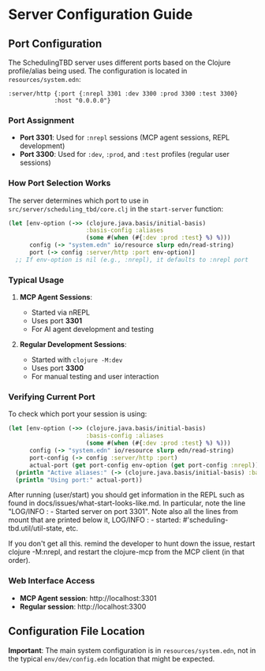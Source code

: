 # Server Configuration Guide

## Port Configuration

The SchedulingTBD server uses different ports based on the Clojure profile/alias being used. The configuration is located in `resources/system.edn`:

```edn
:server/http {:port {:nrepl 3301 :dev 3300 :prod 3300 :test 3300}
             :host "0.0.0.0"}
```

### Port Assignment

- **Port 3301**: Used for `:nrepl` sessions (MCP agent sessions, REPL development)
- **Port 3300**: Used for `:dev`, `:prod`, and `:test` profiles (regular user sessions)

### How Port Selection Works

The server determines which port to use in `src/server/scheduling_tbd/core.clj` in the `start-server` function:

```clojure
(let [env-option (->> (clojure.java.basis/initial-basis)
                      :basis-config :aliases
                      (some #(when (#{:dev :prod :test} %) %)))
      config (-> "system.edn" io/resource slurp edn/read-string)
      port (-> config :server/http :port env-option)]
  ;; If env-option is nil (e.g., :nrepl), it defaults to :nrepl port
```

### Typical Usage

1. **MCP Agent Sessions**:
   - Started via nREPL
   - Uses port **3301**
   - For AI agent development and testing

2. **Regular Development Sessions**:
   - Started with `clojure -M:dev`
   - Uses port **3300**
   - For manual testing and user interaction

### Verifying Current Port

To check which port your session is using:

```clojure
(let [env-option (->> (clojure.java.basis/initial-basis)
                      :basis-config :aliases
                      (some #(when (#{:dev :prod :test} %) %)))
      config (-> "system.edn" io/resource slurp edn/read-string)
      port-config (-> config :server/http :port)
      actual-port (get port-config env-option (get port-config :nrepl))]
  (println "Active aliases:" (-> (clojure.java.basis/initial-basis) :basis-config :aliases))
  (println "Using port:" actual-port))
```

After running (user/start) you should get information in the REPL such as found in docs/issues/what-start-looks-like.md.
In particular, note the line "LOG/INFO  : - Started server on port 3301". Note also all the lines from mount that are printed below it,
LOG/INFO  : - started:
   #'scheduling-tbd.util/util-state, etc.

If you don't get all this. remind the developer to hunt down the issue, restart clojure -M:nrepl, and restart the clojure-mcp from the MCP client
(in that order).

### Web Interface Access

- **MCP Agent session**: http://localhost:3301
- **Regular session**: http://localhost:3300

## Configuration File Location

**Important**: The main system configuration is in `resources/system.edn`, not in the typical `env/dev/config.edn` location that might be expected.

